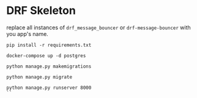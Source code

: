 # DRF Skeleton

replace all instances of `drf_message_bouncer` or `drf-message-bouncer` with you app's name.

```
pip install -r requirements.txt
```

```
docker-compose up -d postgres
```

```
python manage.py makemigrations
```

```
python manage.py migrate
```

```
python manage.py runserver 8000
``
